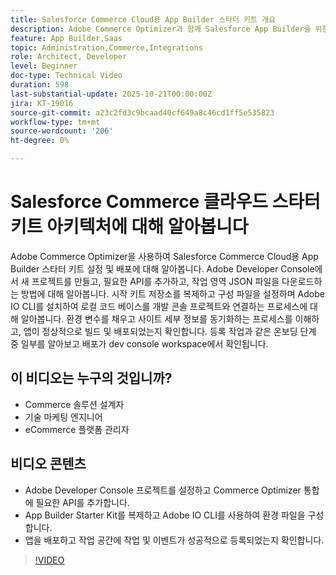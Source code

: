 ```yaml
---
title: Salesforce Commerce Cloud용 App Builder 스타터 키트 개요
description: Adobe Commerce Optimizer과 함께 Salesforce App Builder을 위한 Adobe Commerce Cloud 스타터 키트에 대해 알아보십시오.
feature: App Builder,Saas
topic: Administration,Commerce,Integrations
role: Architect, Developer
level: Beginner
doc-type: Technical Video
duration: 598
last-substantial-update: 2025-10-21T00:00:00Z
jira: KT-19016
source-git-commit: a23c2fd3c9bcaad40cf649a8c46cd1ff5e535823
workflow-type: tm+mt
source-wordcount: '206'
ht-degree: 0%

---
```



# Salesforce Commerce 클라우드 스타터 키트 아키텍처에 대해 알아봅니다

Adobe Commerce Optimizer을 사용하여 Salesforce Commerce Cloud용 App Builder 스타터 키트 설정 및 배포에 대해 알아봅니다. Adobe Developer Console에서 새 프로젝트를 만들고, 필요한 API를 추가하고, 작업 영역 JSON 파일을 다운로드하는 방법에 대해 알아봅니다. 시작 키트 저장소를 복제하고 구성 파일을 설정하며 Adobe IO CLI를 설치하여 로컬 코드 베이스를 개발 콘솔 프로젝트와 연결하는 프로세스에 대해 알아봅니다. 환경 변수를 채우고 사이트 세부 정보를 동기화하는 프로세스를 이해하고, 앱이 정상적으로 빌드 및 배포되었는지 확인합니다. 등록 작업과 같은 온보딩 단계 중 일부를 알아보고 배포가 dev console workspace에서 확인됩니다.

## 이 비디오는 누구의 것입니까?

* Commerce 솔루션 설계자
* 기술 마케팅 엔지니어
* eCommerce 플랫폼 관리자

## 비디오 콘텐츠

* Adobe Developer Console 프로젝트를 설정하고 Commerce Optimizer 통합에 필요한 API를 추가합니다.
* App Builder Starter Kit를 복제하고 Adobe IO CLI를 사용하여 환경 파일을 구성합니다.
* 앱을 배포하고 작업 공간에 작업 및 이벤트가 성공적으로 등록되었는지 확인합니다.

>[!VIDEO](https://video.tv.adobe.com/v/3476089?captions=kor&learn=on)
